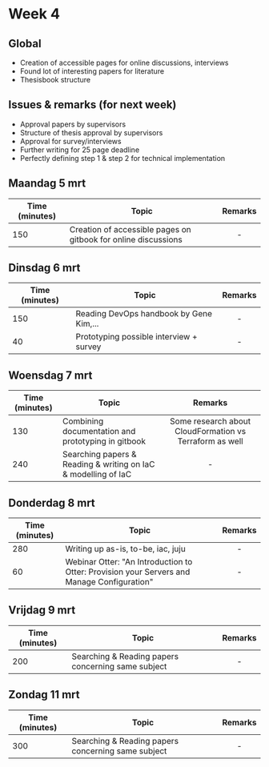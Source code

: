 # Week 4

## Global

- Creation of accessible pages for online discussions, interviews
- Found lot of interesting papers for literature
- Thesisbook structure

## Issues & remarks (for next week)

- Approval papers by supervisors
- Structure of thesis approval by supervisors
- Approval for survey/interviews
- Further writing for 25 page deadline 
- Perfectly defining step 1 & step 2 for technical implementation

## Maandag 5 mrt

| Time (minutes) | Topic                                     | Remarks |
|-----|------------------------------------------------------|:-------:|
| 150 | Creation of accessible pages on gitbook for online discussions |    -    |



## Dinsdag 6 mrt

| Time (minutes) | Topic                                     | Remarks |
|-----|------------------------------------------------------|:-------:|
| 150 | Reading DevOps handbook by Gene Kim,...              |    -    |
| 40  | Prototyping possible interview + survey              |    -    |


## Woensdag 7 mrt

| Time (minutes) | Topic                                     | Remarks |
|-----|------------------------------------------------------|:-------:|
| 130 | Combining documentation and prototyping in gitbook   | Some research about CloudFormation vs Terraform as well |
| 240 | Searching papers & Reading & writing on IaC & modelling of IaC |    -    |


## Donderdag 8 mrt

| Time (minutes) | Topic                                     | Remarks |
|-----|------------------------------------------------------|:-------:|
| 280 | Writing up as-is, to-be, iac, juju                   |    -    |
| 60  | Webinar Otter: "An Introduction to Otter: Provision your Servers and Manage Configuration" |    -    |


## Vrijdag 9 mrt

| Time (minutes) | Topic                                     | Remarks |
|-----|------------------------------------------------------|:-------:|
| 200 | Searching & Reading papers concerning same subject   |    -    |

## Zondag 11 mrt

| Time (minutes) | Topic                                     | Remarks |
|-----|------------------------------------------------------|:-------:|
| 300 | Searching & Reading papers concerning same subject   |    -    |
